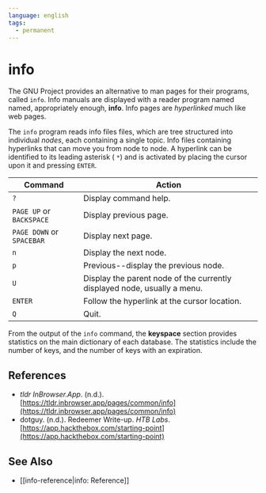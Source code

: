 ```yaml
---
language: english
tags:
  - permanent
---
```


# info

The GNU Project provides an alternative to man pages for their programs, called `info`. Info manuals are displayed with a reader program named named, appropriately enough, **info**. Info pages are _hyperlinked_ much like web pages.

The `info` program reads info files files, which are tree structured into individual _nodes_, each containing a single topic. Info files containing hyperlinks that can move you from node to node. A hyperlink can be identified to its leading asterisk ( `*`) and is activated by placing the cursor upon it and pressing `ENTER`.

| **Command**               | **Action**                                                               |
| ------------------------- | ------------------------------------------------------------------------ |
| `?`                       | Display command help.                                                    |
| `PAGE UP` or `BACKSPACE`  | Display previous page.                                                   |
| `PAGE DOWN` or `SPACEBAR` | Display next page.                                                       |
| `n`                       | Display the next node.                                                   |
| `p`                       | Previous--display the previous node.                                     |
| `U`                       | Display the parent node of the currently displayed node, usually a menu. |
| `ENTER`                   | Follow the hyperlink at the cursor location.                             |
| `Q`                       | Quit.                                                                    |

From the output of the `info` command, the **keyspace** section provides statistics on the main dictionary of each database. The statistics include the number of keys, and the number of keys with an expiration.

## References

- _tldr InBrowser.App_. (n.d.). [https://tldr.inbrowser.app/pages/common/info](https://tldr.inbrowser.app/pages/common/info)
- dotguy. (n.d.). <span class="reference-title">Redeemer Write-up</span>. _HTB Labs_. [https://app.hackthebox.com/starting-point](https://app.hackthebox.com/starting-point)

## See Also

- [[info-reference|info: Reference]]

